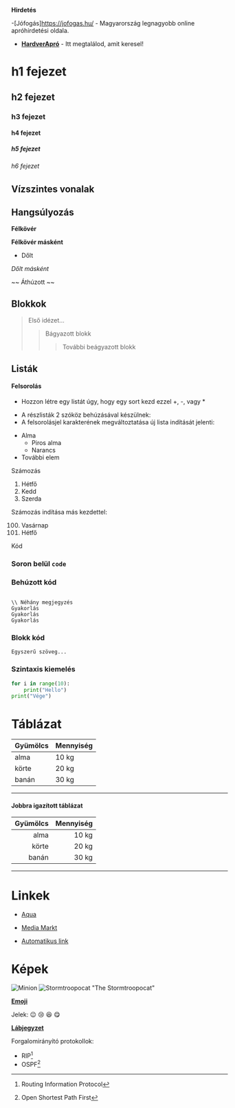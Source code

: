 **Hirdetés**

-[Jófogás]https://jofogas.hu/ - Magyarország legnagyobb online apróhirdetési oldala.
- __[HardverApró](https://harverapro.hu/)__ - Itt megtalálod, amit keresel!


# h1 fejezet
## h2 fejezet
### h3 fejezet
#### h4 fejezet
##### h5 fejezet
###### h6 fejezet


Vízszintes vonalak
----------

## Hangsúlyozás

**Félkövér**

__Félkövér másként__

* Dőlt 

_Dőlt másként_

~~ Áthúzott ~~


## Blokkok


> Első idézet...
>> Bágyazott blokk
>>> További beágyazott blokk


## Listák

#### Felsorolás

+ Hozzon létre egy listát úgy, hogy egy sort kezd ezzel +, -, vagy *
- A részlisták 2 szóköz behúzásával készülnek: 
 - A felsorolásjel karakterének megváltoztatása új lista indítását jelenti:
  + Alma
      + Piros alma
    + Narancs
 + További elem

Számozás

1. Hétfő
2. Kedd
3. Szerda



Számozás indítása más kezdettel:

100. Vasárnap
101. Hétfő


Kód

### Soron belül `code`

### Behúzott kód

```

\\ Néhány megjegyzés
Gyakorlás
Gyakorlás
Gyakorlás
```

### Blokk kód


``` Egyszerű szöveg... ``` 


### Szintaxis kiemelés

```python
for i in range(10):
    print("Hello")
print("Vége")
``` 


# Táblázat

|**Gyümölcs** | **Mennyiség**
--------------|-------------
|alma  | 10 kg|
|körte | 20 kg|
|banán | 30 kg|
---------------

#### Jobbra igazított táblázat
|**Gyümölcs** |**Mennyiség**|
--------------:|-----------:|
|alma  |10 kg |
|körte |20 kg |
|banán |30 kg |
----------------------------


 # Linkek

+ [Aqua](http://aqua.hu)

+ [Media Markt](http://mediamarkt.hu/ "MediaMarkt Magyarország")

+ [Automatikus link](https://arpadszki.hu)


# Képek

![Minion](https://octodex.github.com/images/minion.png)
![Stormtroopocat](https://octodex.github.com/images/stormtroopocat.jpg) "The Stormtroopocat"


__[Emoji](https://github.com/markdown-it/markdown-it-emoji)__

Jelek: :wink:  :cry:  :laughing:  :yum:


__[Lábjegyzet](https://github.com/markdown-it/markdown-it-footnote)__

Forgalomirányító protokollok: 
 
* RIP[^1]
* OSPF[^2]

[^1]: Routing Information Protocol

[^2]: Open Shortest Path First

